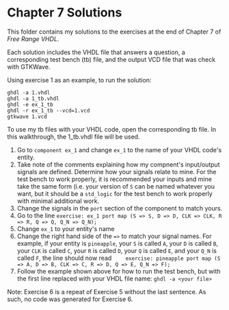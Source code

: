 # Chapter 7 Solutions
This folder contains my solutions to the exercises at the end of Chapter 7 of *Free Range VHDL*.

Each solution includes the VHDL file that answers a question, a corresponding test bench (tb) file, and the output VCD file that was check with GTKWave.

Using exercise 1 as an example, to run the solution:

```
ghdl -a 1.vhdl
ghdl -a 1_tb.vhdl
ghdl -e ex_1_tb
ghdl -r ex_1_tb --vcd=1.vcd
gtkwave 1.vcd
```

To use my tb files with your VHDL code, open the corresponding tb file. In this walkthrough, the 1_tb.vhdl file will be used.

1. Go to `component ex_1` and change `ex_1` to the name of your VHDL code's entity.
2. Take note of the comments explaining how my compnent's input/output signals are defined. Determine how your signals relate to mine. For the test bench to work properly, it is recommended your inputs and mine take the same form (i.e. your version of `S` can be named whatever you want, but it should be a `std_logic` for the test bench to work properly with minimal additional work.
3. Change the signals in the `port` section of the component to match yours.
4. Go to the line `exercise: ex_1 port map (S => S, D => D, CLK => CLK, R => R, Q => Q, Q_N => Q_N);`
5. Change `ex_1` to your entity's name
6. Change the right hand side of the `=>` to match your signal names. For example, if your entity is `pineapple`, your `S` is called `A`, your `D` is called `B`, your `CLK` is called `C`, your `R` is called `D`, your `Q` is called `E`, and your `Q_N` is called `F`, the line should now read `	exercise: pineapple port map (S => A, D => B, CLK => C, R => D, Q => E, Q_N => F);`
7. Follow the example shown above for how to run the test bench, but with the first line replaced with your VHDL file name: `ghdl -a <your file>`

Note: Exercise 6 is a repeat of Exercise 5 without the last sentence.  As such, no code was generated for Exercise 6.
